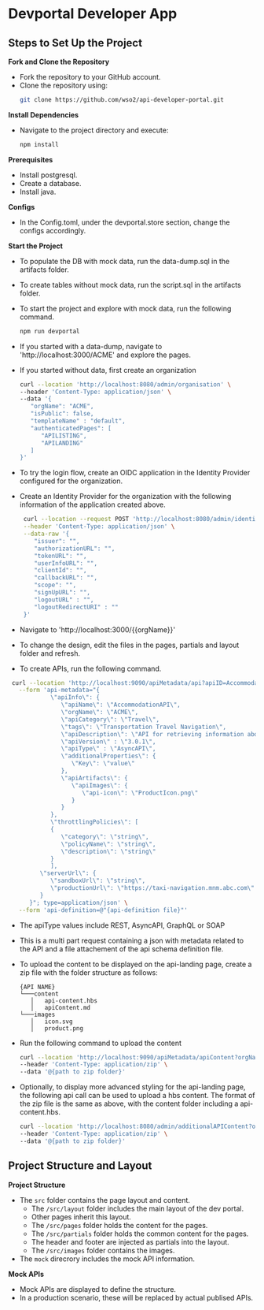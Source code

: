 # Devportal Developer App

## Steps to Set Up the Project

**Fork and Clone the Repository**
   - Fork the repository to your GitHub account.
   - Clone the repository using:
     ```bash
     git clone https://github.com/wso2/api-developer-portal.git
     ```
   
**Install Dependencies**
   - Navigate to the project directory and execute:
     ```bash
     npm install
     ```
**Prerequisites**
   - Install postgresql.
   - Create a database.
   - Install java.

**Configs**
   - In the Config.toml, under the devportal.store section, change the configs accordingly.

**Start the Project**

   - To populate the DB with mock data, run the data-dump.sql in the artifacts folder.

   - To create tables without mock data, run the script.sql in the artifacts folder.

   - To start the project and explore with mock data, run the following command.
      ```bash
     npm run devportal
     ```
   - If you started with a data-dump, navigate to 'http://localhost:3000/ACME' and explore the pages.

   - If you started without data, first create an organization
      ```bash
     curl --location 'http://localhost:8080/admin/organisation' \
      --header 'Content-Type: application/json' \
      --data '{
         "orgName": "ACME",
         "isPublic": false,
         "templateName" : "default",
         "authenticatedPages": [
            "APILISTING",
            "APILANDING"
         ]
      }'
     ```
   - To try the login flow, create an OIDC application in the Identity Provider configured for the organization.
   - Create an Identity Provider for the organization with the following information of the application created above.
     ```bash
      curl --location --request POST 'http://localhost:8080/admin/identityProvider?orgName=ACME' \
      --header 'Content-Type: application/json' \
      --data-raw '{
         "issuer": "",
         "authorizationURL": "",
         "tokenURL": "",
         "userInfoURL": "",
         "clientId": "",
         "callbackURL": "",
         "scope": "",
         "signUpURL": "",
         "logoutURL" : "",
         "logoutRedirectURI" : ""
      }'
      ```

   - Navigate to 'http://localhost:3000/{{orgName}}'
  
   - To change the design, edit the files in the pages, partials and layout folder and refresh.

   -  To create APIs, run the following command.
   ```bash
    curl --location 'http://localhost:9090/apiMetadata/api?apiID=AccommodationAPI&orgName=ACME' \
      --form 'api-metadata="{
               \"apiInfo\": {
                  \"apiName\": \"AccommodationAPI\",
                  \"orgName\": \"ACME\",
                  \"apiCategory\": \"Travel\",
                  \"tags\": \"Transportation Travel Navigation\",
                  \"apiDescription\": \"API for retrieving information about hotels and managing reservations\",
                  \"apiVersion\" : \"3.0.1\",
                  \"apiType\" : \"AsyncAPI\",
                  \"additionalProperties\": {
                     \"Key\": \"value\"
                  },
                  \"apiArtifacts\": {
                     \"apiImages\": {
                        \"api-icon\": \"ProductIcon.png\"
                     }
                  }
               },
               \"throttlingPolicies\": [
               {
                  \"category\": \"string\",
                  \"policyName\": \"string\",
                  \"description\": \"string\"
               }
               ],
            \"serverUrl\": {
               \"sandboxUrl\": \"string\",
               \"productionUrl\": \"https://taxi-navigation.mnm.abc.com\"
            }
         }"; type=application/json' \
      --form 'api-definition=@"{api-definition file}"'
   ```
-  The apiType values include REST, AsyncAPI, GraphQL or SOAP

-  This is a multi part request containing a json with metadata related to the API and a file attachement of the api schema definition file.

-  To upload the content to be displayed on the api-landing page, create a zip file with the folder structure as follows:
   ```
   {API NAME}
   └───content
      │   api-content.hbs
      │   apiContent.md
   └───images
      │   icon.svg
      │   product.png
   ```
- Run the following command to upload the content
   ```bash
   curl --location 'http://localhost:9090/apiMetadata/apiContent?orgName=ACME&apiName=AccommodationAPI' \
   --header 'Content-Type: application/zip' \
   --data '@{path to zip folder}'
   ```
- Optionally, to display more advanced styling for the api-landing page, the following api call can be used to upload a hbs content.
  The format of the zip file is the same as above, with the content folder including a api-content.hbs.

  ```bash
  curl --location 'http://localhost:8080/admin/additionalAPIContent?orgName=ACME&apiName=AccommodationAPI' \
  --header 'Content-Type: application/zip' \
  --data '@{path to zip folder}'
  ```

## Project Structure and Layout

**Project Structure**
   - The `src` folder contains the page layout and content.
        - The `/src/layout` folder includes the main layout of the dev portal.
        - Other pages inherit this layout.
        - The `/src/pages` folder holds the content for the pages.
        - The `/src/partials` folder holds the common content for the pages.
        - The header and footer are injected as partials into the layout.
        - The `/src/images` folder contains the images.
   - The `mock` direcrory includes the mock API information.
  
**Mock APIs**
   - Mock APIs are displayed to define the structure.
   - In a production scenario, these will be replaced by actual publised APIs.
